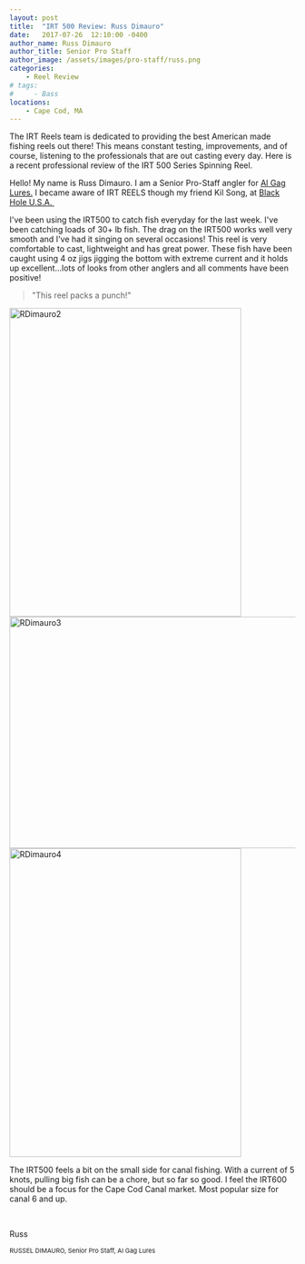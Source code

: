 ```yaml
---
layout: post
title:  "IRT 500 Review: Russ Dimauro"
date:   2017-07-26  12:10:00 -0400
author_name: Russ Dimauro
author_title: Senior Pro Staff
author_image: /assets/images/pro-staff/russ.png
categories: 
    - Reel Review
# tags: 
#     - Bass
locations:
    - Cape Cod, MA
---
```


The IRT Reels team is dedicated to providing the best American made fishing reels out there! This means constant testing, improvements, and of course, listening to the professionals that are out casting every day. Here is a recent professional review of the IRT 500 Series Spinning Reel.

Hello! My name is Russ Dimauro. I am a Senior Pro-Staff angler for <a href="https://www.algagsfishinglures.com/">Al Gag Lures.</a> I became aware of IRT REELS though my friend Kil Song, at <a href="http://www.jignpop.com/">Black Hole U.S.A. </a>

I've been using the IRT500 to catch fish everyday for the last week. I've been catching loads of 30+ lb fish. The drag on the IRT500 works well very smooth and I've had it singing on several occasions! This reel is very comfortable to cast, lightweight and has great power. These fish have been caught using 4 oz jigs jigging the bottom with extreme current and it holds up excellent...lots of looks from other anglers and all comments have been positive!

> "This reel packs a punch!"

<img class="size-full wp-image-3803 aligncenter" src="https://www.innovativereeltechnologies.com/wp-content/uploads/2017/07/RDimauro2.jpg" alt="RDimauro2" width="408" height="544" />

<img class="aligncenter size-full wp-image-3806" src="https://www.innovativereeltechnologies.com/wp-content/uploads/2017/07/RDimauro3.jpg" alt="RDimauro3" width="544" height="408" />

<img class="aligncenter size-full wp-image-3807" src="https://www.innovativereeltechnologies.com/wp-content/uploads/2017/07/RDimauro4.jpg" alt="RDimauro4" width="408" height="544" />

The IRT500 feels a bit on the small side for canal fishing. With a current of 5 knots, pulling big fish can be a chore, but so far so good. I feel the IRT600 should be a focus for the Cape Cod Canal market. Most popular size for canal 6 and up.

&nbsp;

Russ



<span style="font-size: 11px;">RUSSEL DIMAURO, Senior Pro Staff, Al Gag Lures</span>
